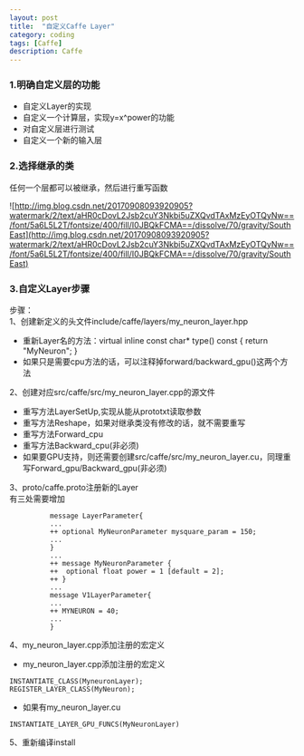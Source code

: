 ```yaml
---
layout: post
title:  "自定义Caffe Layer"
category: coding
tags: [Caffe]
description: Caffe
---  
```


### 1.明确自定义层的功能   

* 自定义Layer的实现  
* 自定义一个计算层，实现y=x^power的功能  
* 对自定义层进行测试
* 自定义一个新的输入层

### 2.选择继承的类
任何一个层都可以被继承，然后进行重写函数

![http://img.blog.csdn.net/20170908093920905?watermark/2/text/aHR0cDovL2Jsb2cuY3Nkbi5uZXQvdTAxMzEyOTQyNw==/font/5a6L5L2T/fontsize/400/fill/I0JBQkFCMA==/dissolve/70/gravity/SouthEast](http://img.blog.csdn.net/20170908093920905?watermark/2/text/aHR0cDovL2Jsb2cuY3Nkbi5uZXQvdTAxMzEyOTQyNw==/font/5a6L5L2T/fontsize/400/fill/I0JBQkFCMA==/dissolve/70/gravity/SouthEast)

### 3.自定义Layer步骤
步骤：  
1、创建新定义的头文件include/caffe/layers/my_neuron_layer.hpp

* 重新Layer名的方法：virtual inline const char*  type() const { return "MyNeuron"; }
* 如果只是需要cpu方法的话，可以注释掉forward/backward_gpu()这两个方法

2、创建对应src/caffe/src/my_neuron_layer.cpp的源文件  
* 重写方法LayerSetUp,实现从能从prototxt读取参数
* 重写方法Reshape，如果对继承类没有修改的话，就不需要重写
* 重写方法Forward_cpu
* 重写方法Backward_cpu(非必须)
* 如果要GPU支持，则还需要创建src/caffe/src/my_neuron_layer.cu，同理重写Forward_gpu/Backward_gpu(非必须)

3、proto/caffe.proto注册新的Layer  
有三处需要增加
```
          message LayerParameter{
          ...
          ++ optional MyNeuronParameter mysquare_param = 150;
          ...
          }
          ...
          ++ message MyNeuronParameter {
          ++  optional float power = 1 [default = 2];
          ++ }
          ...
          message V1LayerParameter{
          ...
          ++ MYNEURON = 40;
          ...
          }
```
4、my_neuron_layer.cpp添加注册的宏定义

* my_neuron_layer.cpp添加注册的宏定义

```
INSTANTIATE_CLASS(MyneuronLayer);
REGISTER_LAYER_CLASS(MyNeuron);

```

* 如果有my_neuron_layer.cu

```
INSTANTIATE_LAYER_GPU_FUNCS(MyNeuronLayer)
```

5、重新编译install

